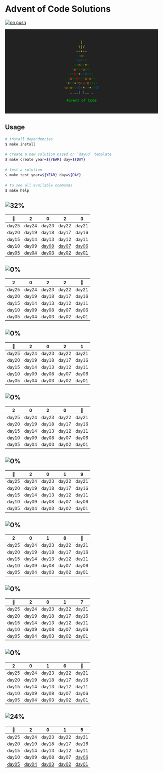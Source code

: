 # Advent of Code Solutions

[![on push](https://github.com/matheusaraujo/advent-of-code/actions/workflows/on-push.yaml/badge.svg)](https://github.com/matheusaraujo/advent-of-code/actions/workflows/on-push.yaml)

![AOC](docs/logo.png)

## Usage

```bash
# install dependencies
$ make install

# create a new solution based on `day00` template
$ make create year=${YEAR} day=${DAY}

# test a solution
$ make test year=${YEAR} day=${DAY}

# to see all available commands
$ make help
```

## ![32%](https://progress-bar.dev/32?title=2023)

|  :christmas_tree:   |          2           |          0           |          2           |          3           |
| :-----------------: | :------------------: | :------------------: | :------------------: | :------------------: |
|        day25        |        day24         |        day23         |        day22         |        day21         |
|        day20        |        day19         |        day18         |        day17         |        day16         |
|        day15        |        day14         |        day13         |        day12         |        day11         |
|        day10        |        day09         | [day08](2023/day08)  | [day07](2023/day07/) | [day06](2023/day06/) |
| [day05](2023day05/) | [day04](2023/day04/) | [day03](2023/day03/) | [day02](2023/day02/) | [day01](2023/day01/) |

## ![0%](https://progress-bar.dev/0?title=2022)

|   2   |   0   |   2   |   2   | :christmas_tree: |
| :---: | :---: | :---: | :---: | :--------------: |
| day25 | day24 | day23 | day22 |      day21       |
| day20 | day19 | day18 | day17 |      day16       |
| day15 | day14 | day13 | day12 |      day11       |
| day10 | day09 | day08 | day07 |      day06       |
| day05 | day04 | day03 | day02 |      day01       |

## ![0%](https://progress-bar.dev/0?title=2021)

| :christmas_tree: |   2   |   0   |   2   |   1   |
| :--------------: | :---: | :---: | :---: | :---: |
|      day25       | day24 | day23 | day22 | day21 |
|      day20       | day19 | day18 | day17 | day16 |
|      day15       | day14 | day13 | day12 | day11 |
|      day10       | day09 | day08 | day07 | day06 |
|      day05       | day04 | day03 | day02 | day01 |

## ![0%](https://progress-bar.dev/0?title=2020)

|   2   |   0   |   2   |   0   | :christmas_tree: |
| :---: | :---: | :---: | :---: | :--------------: |
| day25 | day24 | day23 | day22 |      day21       |
| day20 | day19 | day18 | day17 |      day16       |
| day15 | day14 | day13 | day12 |      day11       |
| day10 | day09 | day08 | day07 |      day06       |
| day05 | day04 | day03 | day02 |      day01       |

## ![0%](https://progress-bar.dev/0?title=2019)

| :christmas_tree: |   2   |   0   |   1   |   9   |
| :--------------: | :---: | :---: | :---: | :---: |
|      day25       | day24 | day23 | day22 | day21 |
|      day20       | day19 | day18 | day17 | day16 |
|      day15       | day14 | day13 | day12 | day11 |
|      day10       | day09 | day08 | day07 | day06 |
|      day05       | day04 | day03 | day02 | day01 |

## ![0%](https://progress-bar.dev/0?title=2018)

|   2   |   0   |   1   |   8   | :christmas_tree: |
| :---: | :---: | :---: | :---: | :--------------: |
| day25 | day24 | day23 | day22 |      day21       |
| day20 | day19 | day18 | day17 |      day16       |
| day15 | day14 | day13 | day12 |      day11       |
| day10 | day09 | day08 | day07 |      day06       |
| day05 | day04 | day03 | day02 |      day01       |

## ![0%](https://progress-bar.dev/0?title=2017)

| :christmas_tree: |   2   |   0   |   1   |   7   |
| :--------------: | :---: | :---: | :---: | :---: |
|      day25       | day24 | day23 | day22 | day21 |
|      day20       | day19 | day18 | day17 | day16 |
|      day15       | day14 | day13 | day12 | day11 |
|      day10       | day09 | day08 | day07 | day06 |
|      day05       | day04 | day03 | day02 | day01 |

## ![0%](https://progress-bar.dev/0?title=2016)

|   2   |   0   |   1   |   6   | :christmas_tree: |
| :---: | :---: | :---: | :---: | :--------------: |
| day25 | day24 | day23 | day22 |      day21       |
| day20 | day19 | day18 | day17 |      day16       |
| day15 | day14 | day13 | day12 |      day11       |
| day10 | day09 | day08 | day07 |      day06       |
| day05 | day04 | day03 | day02 |      day01       |

## ![24%](https://progress-bar.dev/24?title=2015)

|   :christmas_tree:   |          2           |          0           |          1           |          5           |
| :------------------: | :------------------: | :------------------: | :------------------: | :------------------: |
|        day25         |        day24         |        day23         |        day22         |        day21         |
|        day20         |        day19         |        day18         |        day17         |        day16         |
|        day15         |        day14         |        day13         |        day12         |        day11         |
|        day10         |        day09         |        day08         |        day07         | [day06](2015/day06/) |
| [day05](2015/day05/) | [day04](2015/day04/) | [day03](2015/day03/) | [day02](2015/day02/) | [day01](2015/day01/) |

